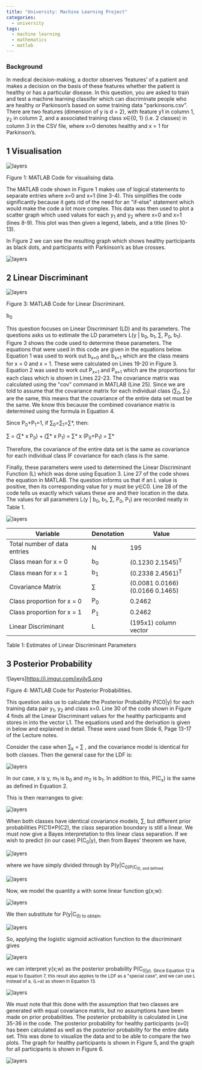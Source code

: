```yaml
---
title: "University: Machine Learning Project"
categories:
  - university
tags:
  - machine learning
  - mathematics
  - matlab
---
```


### Background
In medical decision-making, a doctor observes ‘features’ of a patient and makes a decision
on the basis of these features whether the patient is healthy or has a particular disease. In this
question, you are asked to train and test a machine learning classifer which can discriminate
people who are healthy or Parkinson’s based on some training data "parkinsons.csv". There
are two features (dimension of y is d = 2), with feature y1 in column 1, y<sub>2</sub> in column 2, and
a associated training class x∈{0, 1} (i.e. 2 classes) in column 3 in the CSV file, where x=0 denotes healthy and x = 1 for Parkinson’s.

## 1 Visualisation 
![layers](https://i.imgur.com/wh6mlRg.png)

Figure 1: MATLAB Code for visualising data.

The MATLAB code shown in Figure 1 makes use of logical statements to separate entries
where x=0 and x=1 (line 3-4). This simplifies the code significantly because it gets rid of the need
for an "if-else" statement which would make the code a lot more complex. This data was then
used to plot a scatter graph which used values for each y<sub>1</sub> and y<sub>2</sub> where x=0 and x=1 (lines
8-9). This plot was then given a legend, labels, and a title (lines 10-13).

In Figure 2 we can see the resulting graph which shows healthy participants as black dots, and
participants with Parkinson’s as blue crosses.

![layers](https://i.imgur.com/JN2DP30.png)

## 2 Linear Discriminant
![layers](https://i.imgur.com/ufNRUCa.png)

Figure 3: MATLAB Code for Linear Discriminant.

b<sub>0</sub>



This question focuses on Linear Discriminant (LD) and its parameters. The questions asks us
to estimate the LD parameters L(y | b<sub>0</sub>, b<sub>1</sub>, ∑, P<sub>0</sub>, b<sub>1</sub>). Figure 3 shows the code used to determine
these parameters. The equations that were used in this code are given in the equations below.
Equation 1 was used to work out b<sub>x=0</sub> and b<sub>x=1</sub> which are the class means for x = 0 and x = 1.
These were calculated on Lines 19-20 in Figure 3. Equation 2 was used to work out P<sub>x=1</sub> and P<sub>x=1</sub>
which are the proportions for each class which is shown in Lines 22-23. The covariance matrix was
calculated using the "cov" command in MATLAB (Line 25). Since we are told to assume that the
covariance matrix for each individual class (∑<sub>0</sub>, ∑<sub>1</sub>) are the same, this means that the covariance
of the entire data set must be the same. We know this because the combined covariance matrix
is determined using the formula in Equation 4.

Since P<sub>0</sub>+P<sub>1</sub>=1, if ∑<sub>0</sub>=∑<sub>1</sub>=∑*, then:

∑ = (∑* x P<sub>0</sub>) + (∑* x P<sub>1</sub>) = ∑* x (P<sub>0</sub>+P<sub>1</sub>) = ∑*

Therefore, the covariance of the entire data set is the same as covariance for each individual class
IF covariance for each class is the same.

Finally, these parameters were used to determined the Linear Discriminant Function (L) which
was done using Equation 3. Line 27 of the code shows the equation in MATLAB. The question
informs us that if an L value is positive, then its corresponding value for y must be y∈C0. Line
28 of the code tells us exactly which values these are and their location in the data.
The values for all parameters L(y | b<sub>0</sub>, b<sub>1</sub>, ∑, P<sub>0</sub>, P<sub>1</sub>) are recorded neatly in Table 1.

![layers](https://i.imgur.com/UqmRKff.png)

|          Variable            | Denotation | Value |
|------------------------------|------------|-------|
| Total number of data entries |     N      |  195 |
|     Class mean for x = 0     | b<sub>0</sub> | (0.1230  2.1545)<sup>T</sup>  |
|     Class mean for x = 1     | b<sub>1</sub> | (0.2338  2.4561)<sup>T</sup>  |
|      Covariance Matrix       |     ∑      | (0.0081  0.0166) <br/> (0.0166  0.1465)  |
|  Class proportion for x = 0  | P<sub>0</sub> | 0.2462  |
|  Class proportion for x = 1  | P<sub>1</sub> | 0.2462  |
|     Linear Discriminant      |     L      |  (195x1) column vector |

Table 1: Estimates of Linear Discriminant Parameters

## 3 Posterior Probability 

![layers]<https://i.imgur.com/ixyjlyS.png>

Figure 4: MATLAB Code for Posterior Probabilities.

This question asks us to calculate the Posterior Probability P(C0|y) for each training data pair
y<sub>1</sub>, y<sub>2</sub> and class x=0. Line 30 of the code shown in Figure 4 finds all the Linear Discriminant
values for the healthy participants and stores in into the vector L1. The equations used and the
derivation is given in below and explained in detail. These were used from Slide 6, Page 13-17 of
the Lecture notes.

Consider the case when ∑<sub>k</sub> = ∑ , and the covariance model is identical for both classes.
Then the general case for the LDF is:

![layers](https://i.imgur.com/NWqNjvg.png)

In our case, x is y, m<sub>1</sub> is b<sub>0</sub> and m<sub>2</sub> is b<sub>1</sub>. In addition to this, P(C<sub>x</sub>) is the same as defined
in Equation 2.

This is then rearranges to give:

![layers](https://i.imgur.com/VNYnvPZ.png)

When both classes have identical covariance models, ∑, but different prior probabilities
P(C1)≠P(C2), the class separation boundary is still a linear. We must now give a Bayes
interpretation to this linear class separation.
If we wish to predict (in our case) P(C<sub>0</sub>|y), then from Bayes’ theorem we have,

![layers](https://i.imgur.com/8TZbFlI.png)

where we have simply divided through by P(y|C<sub>0)P(C<sub>0), and defined

![layers](https://i.imgur.com/ITQ9AnT.png)

Now, we model the quantity a with some linear function g(x;w):

![layers](https://i.imgur.com/VTGAFNw.png)

We then substitute for P(y|C<sub>0) to obtain:

![layers](https://i.imgur.com/i3KWMGK.png)

So, applying the logistic sigmoid activation function to the discriminant gives

![layers](https://i.imgur.com/TsedVqs.png)

we can interpret y(x;w) as the posterior probability P(C<sub>0|y). Since Equation 12 is equal to
Equation 7, this result also applies to the LDF as a "special case", and we can use L instead of a,
(L=a) as shown in Equation 13.

![layers](https://i.imgur.com/it1wcmg.png)

We must note that this done with the assumption that two classes are generated with equal
covariance matrix, but no assumptions have been made on prior probabilities. The posterior probability
is calculated in Line 35-36 in the code. The posterior probability for healthy participants
(x=0) has been calculated as well as the posterior probability for the entire data set. This
was done to visualize the data and to be able to compare the two plots. The graph for healthy
participants is shown in Figure 5, and the graph for all participants is shown in Figure 6.

![layers](https://i.imgur.com/O0RyiPn.png)
